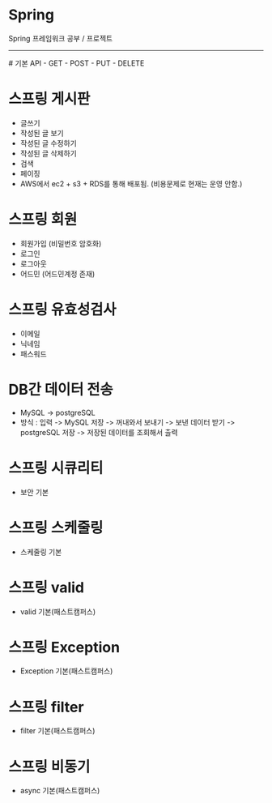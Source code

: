# Spring
Spring 프레임워크 공부 / 프로젝트

<hr>
# 기본 API
- GET
- POST
- PUT
- DELETE

# 스프링 게시판
- 글쓰기  
- 작성된 글 보기
- 작성된 글 수정하기
- 작성된 글 삭제하기
- 검색
- 페이징
- AWS에서 ec2 + s3 + RDS를 통해 배포됨. (비용문제로 현재는 운영 안함.)

# 스프링 회원
- 회원가입 (비밀번호 암호화)
- 로그인
- 로그아웃
- 어드민 (어드민계정 존재)

# 스프링 유효성검사
- 이메일
- 닉네임
- 패스워드

# DB간 데이터 전송
- MySQL -> postgreSQL
- 방식 : 입력 -> MySQL 저장 -> 꺼내와서 보내기 -> 보낸 데이터 받기 -> postgreSQL 저장 -> 저장된 데이터를 조회해서 출력

# 스프링 시큐리티
- 보안 기본

# 스프링 스케줄링
- 스케줄링 기본

# 스프링 valid
- valid 기본(패스트캠퍼스)

# 스프링 Exception
- Exception 기본(패스트캠퍼스)

# 스프링 filter
- filter 기본(패스트캠퍼스)

# 스프링 비동기
- async 기본(패스트캠퍼스)
